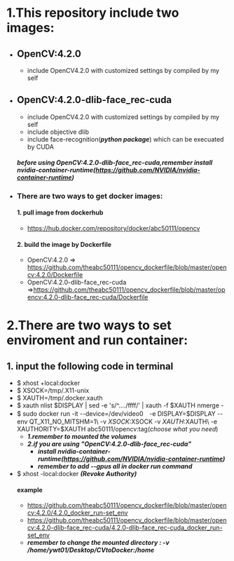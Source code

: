 # 1.This repository include two images:
- ## OpenCV:4.2.0
  - include OpenCV4.2.0 with customized settings by compiled by my self

- ## OpenCV:4.2.0-dlib-face_rec-cuda
  - include OpenCV4.2.0 with customized settings by compiled by my self
  - include objective dlib
  - include face-recognition(***python package***) which can be execuated by CUDA
  ##### before using OpenCV:4.2.0-dlib-face_rec-cuda,***remember install nvidia-container-runtime(https://github.com/NVIDIA/nvidia-container-runtime)***

- ### There are two ways to get docker images: 
  #### 1. pull image from dockerhub
  - https://hub.docker.com/repository/docker/abc50111/opencv
  #### 2. build the image by Dockerfile
  - OpenCV:4.2.0 => https://github.com/theabc50111/opencv_dockerfile/blob/master/opencv:4.2.0/Dockerfile
  - OpenCV:4.2.0-dlib-face_rec-cuda =>https://github.com/theabc50111/opencv_dockerfile/blob/master/opencv:4.2.0-dlib-face_rec-cuda/Dockerfile



# 2.There are two ways to set enviroment and run container: 
  ## 1. input the following code in terminal
  - $ xhost +local:docker
  - $ XSOCK=/tmp/.X11-unix
  - $ XAUTH=/tmp/.docker.xauth
  - $ xauth nlist $DISPLAY | sed -e 's/^..../ffff/' | xauth -f $XAUTH nmerge -
  - $ sudo docker run -it --device=/dev/video0　-e DISPLAY=$DISPLAY --env QT_X11_NO_MITSHM=1\ -v $XSOCK:$XSOCK -v $XAUTH:$XAUTH\ 
  -e XAUTHORITY=$XAUTH abc50111/opencv:tag(*choose what you need*) <br>
     - ***1.remember to mounted the volumes***<br>
     - ***2.if you are using "OpenCV:4.2.0-dlib-face_rec-cuda"***<br>
        - ***install nvidia-container-runtime(https://github.com/NVIDIA/nvidia-container-runtime)***<br>
        - ***remember to add --gpus all in docker run command***
  - $ xhost -local:docker ***(Revoke Authority)***
    #### example
    - https://github.com/theabc50111/opencv_dockerfile/blob/master/opencv:4.2.0/4.2.0_docker_run-set_env
    - https://github.com/theabc50111/opencv_dockerfile/blob/master/opencv:4.2.0-dlib-face_rec-cuda/4.2.0-dlib-face_rec-cuda_docker_run-set_env
    - ***remember to change the mounted directory : -v /home/ywt01/Desktop/CVtoDocker:/home***



